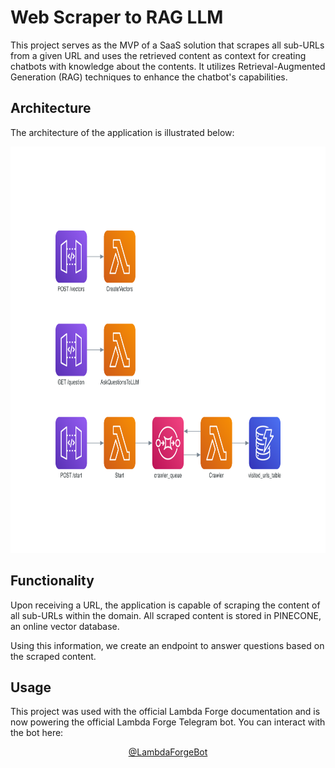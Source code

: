 # Web Scraper to RAG LLM

This project serves as the MVP of a SaaS solution that scrapes all sub-URLs from a given URL and uses the retrieved content as context for creating chatbots with knowledge about the contents. It utilizes Retrieval-Augmented Generation (RAG) techniques to enhance the chatbot's capabilities.

## Architecture
The architecture of the application is illustrated below:

<div align="center">
  <img height="650" alt="Diagram" src="diagram.png">
</div>

## Functionality

Upon receiving a URL, the application is capable of scraping the content of all sub-URLs within the domain. All scraped content is stored in PINECONE, an online vector database.

Using this information, we create an endpoint to answer questions based on the scraped content. 

## Usage

This project was used with the official Lambda Forge documentation and is now powering the official Lambda Forge Telegram bot. You can interact with the bot here:

<div align="center">
  <a href="https://web.telegram.org/a/#6950159714">
    @LambdaForgeBot
  </a>
</div>

